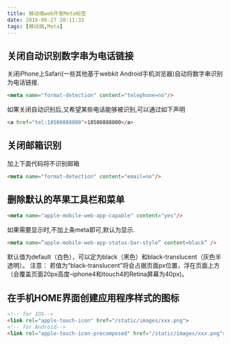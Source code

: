```yaml
---
title: 移动端web开发Meta标签
date: 2016-06-27 20:11:33
tags: [移动端,Meta]
---
```


## 关闭自动识别数字串为电话链接
关闭iPhone上Safari(一些其他基于webkit Android手机浏览器)自动将数字串识别为电话链接.
```html
<meta name="format-detection" content="telephone=no"/>
```
如果关闭自动识别后,又希望某些电话能够被识别,可以通过如下声明
```html
<a href="tel:18500888800">18500888800</a>
```
##  关闭邮箱识别
加上下面代码将不识别邮箱
```html
<meta name="format-detection" content="email=no"/>
```
## 删除默认的苹果工具栏和菜单
```html
<meta name="apple-mobile-web-app-capable" content="yes"/>
```
如果需要显示时,不加上条meta即可,默认为显示.

```html
<meta name=”apple-mobile-web-app-status-bar-style” content=black” /> 
```
默认值为default（白色），可以定为black（黑色）和black-translucent（灰色半透明）。
注意： 若值为“black-translucent”将会占据页面px位置，浮在页面上方（会覆盖页面20px高度–iphone4和itouch4的Retina屏幕为40px)。

## 在手机HOME界面创建应用程序样式的图标

```html
<!-- for IOS-->
<link rel="apple-touch-icon" href="/static/images/xxx.png">
<!-- for Android-->
<link rel="apple-touch-icon-precomposed" href="/static/images/xxx.png">
```
